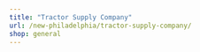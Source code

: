 ```yaml
---
title: "Tractor Supply Company"
url: /new-philadelphia/tractor-supply-company/
shop: general
---
```

